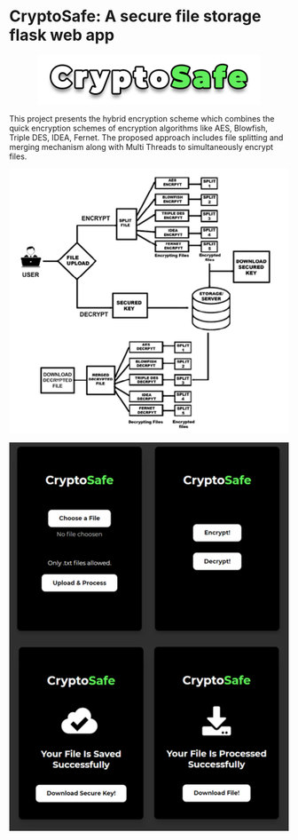 # CryptoSafe: A secure file storage flask web app


<p align="center">
    <img src="image/README/1632356226536.png" width="400" />
    <br>
 </p>



This project presents the hybrid encryption scheme which combines the quick encryption schemes of encryption algorithms like AES, Blowfish, Triple DES, IDEA, Fernet. The proposed approach includes file splitting and merging mechanism along with Multi Threads to simultaneously encrypt files.

<p align="center">
    <img src="image/README/1626678446514.png" width="600" />
    <br>
 </p>

<p align="center">
    <img src="image/README/1626678611397.png" width="600" />
    <br>
 </p>


